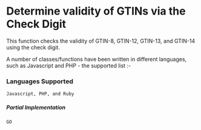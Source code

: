 # Determine validity of GTINs via the Check Digit
This function checks the validity of GTIN-8, GTIN-12, GTIN-13, and GTIN-14 using the check digit.

A number of classes/functions have been written in different languages, such as Javascript and PHP - the supported list :-

### Languages Supported

    Javascript, PHP, and Ruby

##### Partial Implementation

    GO


